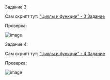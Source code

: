 Задание 3:

Сам скрипт тут:
["Циклы и функции" - 3 Задание](https://github.com/stensil4rt/netology/blob/main/HomeWork/Циклы%20и%20функции/Zadanie_3)

Проверка:

![image](https://github.com/stensil4rt/netology/assets/62753044/8609e3af-0837-47d2-b62b-5eb6fc065d21)


Задание 4:

Сам скрипт тут:
["Циклы и функции" - 4 Задание](https://github.com/stensil4rt/netology/blob/main/HomeWork/Циклы%20и%20функции/Zad4.md)

Проверка:

![image](https://github.com/stensil4rt/netology/assets/62753044/be806807-6dd3-4d13-92b2-10e1b2c32cc1)
